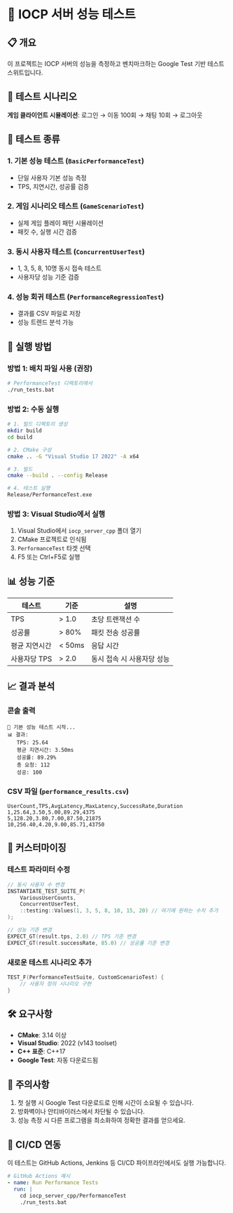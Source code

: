 # 🚀 IOCP 서버 성능 테스트

## 📋 개요
이 프로젝트는 IOCP 서버의 성능을 측정하고 벤치마크하는 Google Test 기반 테스트 스위트입니다.

## 🎯 테스트 시나리오
**게임 클라이언트 시뮬레이션**: 로그인 → 이동 100회 → 채팅 10회 → 로그아웃

## 🧪 테스트 종류

### 1. 기본 성능 테스트 (`BasicPerformanceTest`)
- 단일 사용자 기본 성능 측정
- TPS, 지연시간, 성공률 검증

### 2. 게임 시나리오 테스트 (`GameScenarioTest`)
- 실제 게임 플레이 패턴 시뮬레이션
- 패킷 수, 실행 시간 검증

### 3. 동시 사용자 테스트 (`ConcurrentUserTest`)
- 1, 3, 5, 8, 10명 동시 접속 테스트
- 사용자당 성능 기준 검증

### 4. 성능 회귀 테스트 (`PerformanceRegressionTest`)
- 결과를 CSV 파일로 저장
- 성능 트렌드 분석 가능

## 🚀 실행 방법

### 방법 1: 배치 파일 사용 (권장)
```bash
# PerformanceTest 디렉토리에서
./run_tests.bat
```

### 방법 2: 수동 실행
```bash
# 1. 빌드 디렉토리 생성
mkdir build
cd build

# 2. CMake 구성
cmake .. -G "Visual Studio 17 2022" -A x64

# 3. 빌드
cmake --build . --config Release

# 4. 테스트 실행
Release/PerformanceTest.exe
```

### 방법 3: Visual Studio에서 실행
1. Visual Studio에서 `iocp_server_cpp` 폴더 열기
2. CMake 프로젝트로 인식됨
3. `PerformanceTest` 타겟 선택
4. F5 또는 Ctrl+F5로 실행

## 📊 성능 기준

| 테스트 | 기준 | 설명 |
|--------|------|------|
| TPS | > 1.0 | 초당 트랜잭션 수 |
| 성공률 | > 80% | 패킷 전송 성공률 |
| 평균 지연시간 | < 50ms | 응답 시간 |
| 사용자당 TPS | > 2.0 | 동시 접속 시 사용자당 성능 |

## 📈 결과 분석

### 콘솔 출력
```
🚀 기본 성능 테스트 시작...
📊 결과:
   TPS: 25.64
   평균 지연시간: 3.50ms
   성공률: 89.29%
   총 요청: 112
   성공: 100
```

### CSV 파일 (`performance_results.csv`)
```csv
UserCount,TPS,AvgLatency,MaxLatency,SuccessRate,Duration
1,25.64,3.50,5.00,89.29,4375
5,128.20,3.80,7.00,87.50,21875
10,256.40,4.20,9.00,85.71,43750
```

## 🔧 커스터마이징

### 테스트 파라미터 수정
```cpp
// 동시 사용자 수 변경
INSTANTIATE_TEST_SUITE_P(
    VariousUserCounts,
    ConcurrentUserTest,
    ::testing::Values(1, 3, 5, 8, 10, 15, 20) // 여기에 원하는 수치 추가
);

// 성능 기준 변경
EXPECT_GT(result.tps, 2.0) // TPS 기준 변경
EXPECT_GT(result.successRate, 85.0) // 성공률 기준 변경
```

### 새로운 테스트 시나리오 추가
```cpp
TEST_F(PerformanceTestSuite, CustomScenarioTest) {
    // 사용자 정의 시나리오 구현
}
```

## 🛠️ 요구사항
- **CMake**: 3.14 이상
- **Visual Studio**: 2022 (v143 toolset)
- **C++ 표준**: C++17
- **Google Test**: 자동 다운로드됨

## 📝 주의사항
1. 첫 실행 시 Google Test 다운로드로 인해 시간이 소요될 수 있습니다.
2. 방화벽이나 안티바이러스에서 차단될 수 있습니다.
3. 성능 측정 시 다른 프로그램을 최소화하여 정확한 결과를 얻으세요.

## 🚀 CI/CD 연동
이 테스트는 GitHub Actions, Jenkins 등 CI/CD 파이프라인에서도 실행 가능합니다.

```yaml
# GitHub Actions 예시
- name: Run Performance Tests
  run: |
    cd iocp_server_cpp/PerformanceTest
    ./run_tests.bat
``` 
